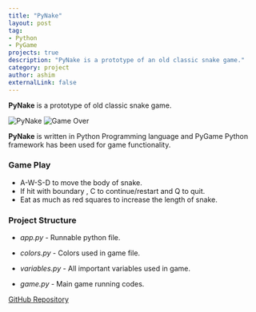 ```yaml
---
title: "PyNake"
layout: post
tag:
- Python
- PyGame
projects: true
description: "PyNake is a prototype of an old classic snake game."
category: project
author: ashim
externalLink: false
---
```




**PyNake** is a prototype of old classic snake game.

![PyNake](https://i.imgur.com/bp2vEKT.png) ![Game Over](https://i.imgur.com/FvpsMbQ.png)



**PyNake** is written in Python Programming language and PyGame Python framework has been used for game functionality.

### Game Play

- A-W-S-D to move the body of snake.
- If hit with boundary , C to continue/restart and Q to quit.
- Eat as much as red squares to increase the length of snake. 

### Project Structure

- _app.py_ - Runnable python file.

- _colors.py_ - Colors used in game file.

- _variables.py_ - All important variables used in game.

- _game.py_ - Main game running codes.

[GitHub Repository](https://github.com/selfclaimedprogrammer/PyNake)
  

  

  